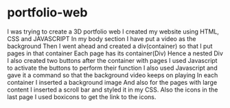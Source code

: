 # portfolio-web
I was trying to create a 3D portfolio web I created my website using HTML, CSS and JAVASCRIPT In my body section I have put a video as the background Then I went ahead and created a div(container) so that I put pages in that container Each page has its container(Div) Hence a nested Div I also created two buttons after the container with pages I used Javascript to activate the buttons to perform their function I also used Javascript and gave it a command so that the background video keeps on playing In each container I inserted a background image And also for the pages with large content I inserted a scroll bar and styled it in my CSS. Also the icons in the last page I used boxicons to get the link to the icons.
